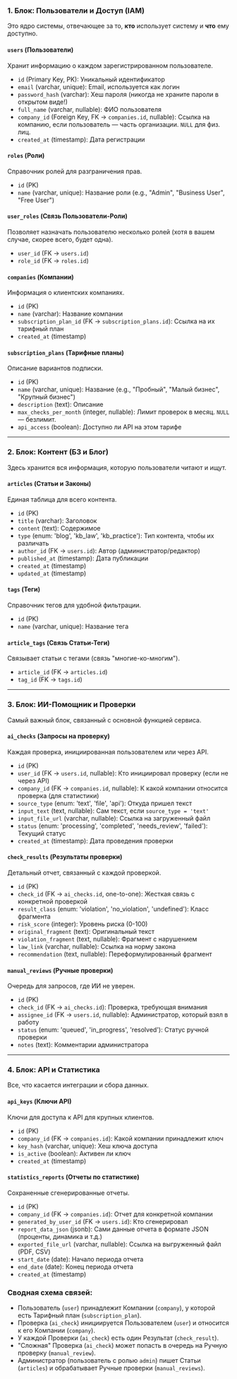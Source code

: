 ###  1. Блок: Пользователи и Доступ (IAM)

Это ядро системы, отвечающее за то, **кто** использует систему и **что** ему доступно.

#### **`users` (Пользователи)**
Хранит информацию о каждом зарегистрированном пользователе.
* `id` (Primary Key, PK): Уникальный идентификатор
* `email` (varchar, unique): Email, используется как логин
* `password_hash` (varchar): Хеш пароля (никогда не храните пароли в открытом виде!)
* `full_name` (varchar, nullable): ФИО пользователя
* `company_id` (Foreign Key, FK -> `companies.id`, nullable): Ссылка на компанию, если пользователь — часть организации. `NULL` для физ. лиц.
* `created_at` (timestamp): Дата регистрации

#### **`roles` (Роли)**
Справочник ролей для разграничения прав.
* `id` (PK)
* `name` (varchar, unique): Название роли (e.g., "Admin", "Business User", "Free User")

#### **`user_roles` (Связь Пользователи-Роли)**
Позволяет назначать пользователю несколько ролей (хотя в вашем случае, скорее всего, будет одна).
* `user_id` (FK -> `users.id`)
* `role_id` (FK -> `roles.id`)

#### **`companies` (Компании)**
Информация о клиентских компаниях.
* `id` (PK)
* `name` (varchar): Название компании
* `subscription_plan_id` (FK -> `subscription_plans.id`): Ссылка на их тарифный план
* `created_at` (timestamp)

#### **`subscription_plans` (Тарифные планы)**
Описание вариантов подписки.
* `id` (PK)
* `name` (varchar, unique): Название (e.g., "Пробный", "Малый бизнес", "Крупный бизнес")
* `description` (text): Описание
* `max_checks_per_month` (integer, nullable): Лимит проверок в месяц. `NULL` — безлимит.
* `api_access` (boolean): Доступно ли API на этом тарифе



---

### 2. Блок: Контент (БЗ и Блог)

Здесь хранится вся информация, которую пользователи читают и ищут.

#### **`articles` (Статьи и Законы)**
Единая таблица для всего контента.
* `id` (PK)
* `title` (varchar): Заголовок
* `content` (text): Содержимое
* `type` (enum: 'blog', 'kb_law', 'kb_practice'): Тип контента, чтобы их различать
* `author_id` (FK -> `users.id`): Автор (администратор/редактор)
* `published_at` (timestamp): Дата публикации
* `created_at` (timestamp)
* `updated_at` (timestamp)

#### **`tags` (Теги)**
Справочник тегов для удобной фильтрации.
* `id` (PK)
* `name` (varchar, unique): Название тега

#### **`article_tags` (Связь Статьи-Теги)**
Связывает статьи с тегами (связь "многие-ко-многим").
* `article_id` (FK -> `articles.id`)
* `tag_id` (FK -> `tags.id`)

---

### 3. Блок: ИИ-Помощник и Проверки

Самый важный блок, связанный с основной функцией сервиса.

#### **`ai_checks` (Запросы на проверку)**
Каждая проверка, инициированная пользователем или через API.
* `id` (PK)
* `user_id` (FK -> `users.id`, nullable): Кто инициировал проверку (если не через API)
* `company_id` (FK -> `companies.id`, nullable): К какой компании относится проверка (для статистики)
* `source_type` (enum: 'text', 'file', 'api'): Откуда пришел текст
* `input_text` (text, nullable): Сам текст, если `source_type = 'text'`
* `input_file_url` (varchar, nullable): Ссылка на загруженный файл
* `status` (enum: 'processing', 'completed', 'needs_review', 'failed'): Текущий статус
* `created_at` (timestamp): Дата проведения проверки

#### **`check_results` (Результаты проверки)**
Детальный отчет, связанный с каждой проверкой.
* `id` (PK)
* `check_id` (FK -> `ai_checks.id`, one-to-one): Жесткая связь с конкретной проверкой
* `result_class` (enum: 'violation', 'no_violation', 'undefined'): Класс фрагмента
* `risk_score` (integer): Уровень риска (0-100)
* `original_fragment` (text): Оригинальный текст
* `violation_fragment` (text, nullable): Фрагмент с нарушением
* `law_link` (varchar, nullable): Ссылка на норму закона
* `recommendation` (text, nullable): Переформулированный фрагмент

#### **`manual_reviews` (Ручные проверки)**
Очередь для запросов, где ИИ не уверен.
* `id` (PK)
* `check_id` (FK -> `ai_checks.id`): Проверка, требующая внимания
* `assignee_id` (FK -> `users.id`, nullable): Администратор, который взял в работу
* `status` (enum: 'queued', 'in_progress', 'resolved'): Статус ручной проверки
* `notes` (text): Комментарии администратора

---

### 4. Блок: API и Статистика

Все, что касается интеграции и сбора данных.

#### **`api_keys` (Ключи API)**
Ключи для доступа к API для крупных клиентов.
* `id` (PK)
* `company_id` (FK -> `companies.id`): Какой компании принадлежит ключ
* `key_hash` (varchar, unique): Хеш ключа доступа
* `is_active` (boolean): Активен ли ключ
* `created_at` (timestamp)

#### **`statistics_reports` (Отчеты по статистике)**
Сохраненные сгенерированные отчеты.
* `id` (PK)
* `company_id` (FK -> `companies.id`): Отчет для конкретной компании
* `generated_by_user_id` (FK -> `users.id`): Кто сгенерировал
* `report_data_json` (jsonb): Сами данные отчета в формате JSON (проценты, динамика и т.д.)
* `exported_file_url` (varchar, nullable): Ссылка на выгруженный файл (PDF, CSV)
* `start_date` (date): Начало периода отчета
* `end_date` (date): Конец периода отчета
* `created_at` (timestamp)

### Сводная схема связей:

* Пользователь (`user`) принадлежит Компании (`company`), у которой есть Тарифный план (`subscription_plan`).
* Проверка (`ai_check`) инициируется Пользователем (`user`) и относится к его Компании (`company`).
* У каждой Проверки (`ai_check`) есть один Результат (`check_result`).
* "Сложная" Проверка (`ai_check`) может попасть в очередь на Ручную проверку (`manual_review`).
* Администратор (пользователь с ролью `admin`) пишет Статьи (`articles`) и обрабатывает Ручные проверки (`manual_reviews`).


